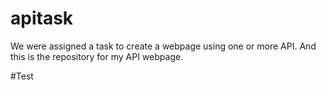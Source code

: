 # apitask
We were assigned a task to create a webpage using one or more API. And this is the repository for my API webpage.

#Test